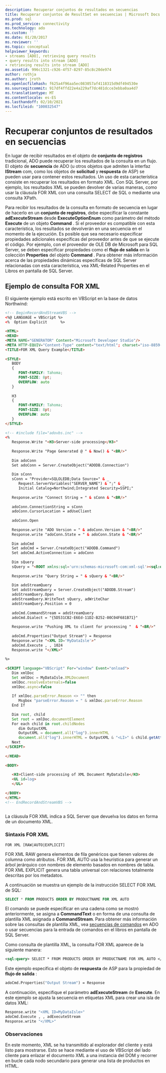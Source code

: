 ```yaml
---
description: Recuperar conjuntos de resultados en secuencias
title: Recuperar conjuntos de ResultSet en secuencias | Microsoft Docs
ms.prod: sql
ms.prod_service: connectivity
ms.technology: ado
ms.custom: ''
ms.date: 01/20/2017
ms.reviewer: ''
ms.topic: conceptual
helpviewer_keywords:
- streams [ADO], retrieving query results
- query results into stream [ADO]
- retrieving results into stream [ADO]
ms.assetid: 996c1321-c926-4f57-8297-85c8c20de974
author: rothja
ms.author: jroth
ms.openlocfilehash: f625a4f96aa5ec083057af4118315d9df494530e
ms.sourcegitcommit: 917df4ffd22e4a229af7dc481dcce3ebba0aa4d7
ms.translationtype: MT
ms.contentlocale: es-ES
ms.lasthandoff: 02/10/2021
ms.locfileid: "100032547"
---
```

# <a name="retrieving-resultsets-into-streams"></a>Recuperar conjuntos de resultados en secuencias
En lugar de recibir resultados en el objeto de **conjunto de registros** tradicional, ADO puede recuperar los resultados de la consulta en un flujo. El objeto de **secuencia** de ADO (u otros objetos que admiten la interfaz **IStream** com, como los objetos de **solicitud** y **respuesta** de ASP) se pueden usar para contener estos resultados. Un uso de esta característica consiste en recuperar los resultados en formato XML. Con SQL Server, por ejemplo, los resultados XML se pueden devolver de varias maneras, como usar la cláusula FOR XML con una consulta SELECT de SQL o mediante una consulta XPath.  
  
 Para recibir los resultados de la consulta en formato de secuencia en lugar de hacerlo en un **conjunto de registros**, debe especificar la constante **adExecuteStream** desde **ExecuteOptionEnum** como parámetro del método **Execute** de un objeto **Command** . Si el proveedor es compatible con esta característica, los resultados se devolverán en una secuencia en el momento de la ejecución. Es posible que sea necesario especificar propiedades adicionales específicas del proveedor antes de que se ejecute el código. Por ejemplo, con el proveedor de OLE DB de Microsoft para SQL Server, se deben especificar propiedades como el **flujo de salida** en la colección **Properties** del objeto **Command** . Para obtener más información acerca de las propiedades dinámicas específicas de SQL Server relacionadas con esta característica, vea XML-Related Properties en el Libros en pantalla de SQL Server.  
  
## <a name="for-xml-query-example"></a>Ejemplo de consulta FOR XML  
 El siguiente ejemplo está escrito en VBScript en la base de datos Northwind:  
  
```html
<!-- BeginRecordAndStreamVBS -->  
<%@ LANGUAGE = VBScript %>  
<%  Option Explicit      %>  
  
<HTML>  
<HEAD>  
<META NAME="GENERATOR" Content="Microsoft Developer Studio"/>  
<META HTTP-EQUIV="Content-Type" content="text/html"; charset="iso-8859-1">  
<TITLE>FOR XML Query Example</TITLE>  
  
<STYLE>  
   BODY  
   {  
      FONT-FAMILY: Tahoma;  
      FONT-SIZE: 8pt;  
      OVERFLOW: auto  
   }  
  
   H3  
   {  
      FONT-FAMILY: Tahoma;  
      FONT-SIZE: 8pt;  
      OVERFLOW: auto  
   }  
</STYLE>  
  
<!-- #include file="adovbs.inc" -->  
<%  
   Response.Write "<H3>Server-side processing</H3>"  
  
   Response.Write "Page Generated @ " & Now() & "<BR/>"  
  
   Dim adoConn  
   Set adoConn = Server.CreateObject("ADODB.Connection")  
  
   Dim sConn  
   sConn = "Provider=SQLOLEDB;Data Source=" & _  
      Request.ServerVariables("SERVER_NAME") & ";" & _  
      Initial Catalog=Northwind;Integrated Security=SSPI;"  
  
   Response.write "Connect String = " & sConn & "<BR/>"  
  
   adoConn.ConnectionString = sConn  
   adoConn.CursorLocation = adUseClient  
  
   adoConn.Open  
  
   Response.write "ADO Version = " & adoConn.Version & "<BR/>"  
   Response.write "adoConn.State = " & adoConn.State & "<BR/>"  
  
   Dim adoCmd  
   Set adoCmd = Server.CreateObject("ADODB.Command")  
   Set adoCmd.ActiveConnection = adoConn  
  
   Dim sQuery  
   sQuery = "<ROOT xmlns:sql='urn:schemas-microsoft-com:xml-sql'><sql:query>SELECT * FROM PRODUCTS WHERE ProductName='Gumbr Gummibrchen' FOR XML AUTO</sql:query></ROOT>"  
  
   Response.write "Query String = " & sQuery & "<BR/>"  
  
   Dim adoStreamQuery  
   Set adoStreamQuery = Server.CreateObject("ADODB.Stream")  
   adoStreamQuery.Open  
   adoStreamQuery.WriteText sQuery, adWriteChar  
   adoStreamQuery.Position = 0  
  
   adoCmd.CommandStream = adoStreamQuery  
   adoCmd.Dialect = "{5D531CB2-E6Ed-11D2-B252-00C04F681B71}"  
  
   Response.write "Pushing XML to client for processing "  & "<BR/>"  
  
   adoCmd.Properties("Output Stream") = Response  
   Response.write "<XML ID='MyDataIsle'>"  
   adoCmd.Execute , , 1024  
   Response.write "</XML>"  
  
%>  
  
<SCRIPT language="VBScript" For="window" Event="onload">  
   Dim xmlDoc  
   Set xmlDoc = MyDataIsle.XMLDocument  
   xmlDoc.resolveExternals=false  
   xmlDoc.async=false  
  
   If xmlDoc.parseError.Reason <> "" then  
      Msgbox "parseError.Reason = " & xmlDoc.parseError.Reason  
   End If  
  
   Dim root, child  
   Set root = xmlDoc.documentElement  
   For each child in root.childNodes  
      dim OutputXML  
      OutputXML = document.all("log").innerHTML  
      document.all("log").innerHTML = OutputXML & "<LI>" & child.getAttribute("ProductName") & "</LI>"  
   Next  
</SCRIPT>  
  
</HEAD>  
  
<BODY>  
  
   <H3>Client-side processing of XML Document MyDataIsle</H3>  
   <UL id=log>  
   </UL>  
  
</BODY>  
</HTML>  
<!-- EndRecordAndStreamVBS -->  
  
```  
  
 La cláusula FOR XML indica a SQL Server que devuelva los datos en forma de un documento XML.  
  
### <a name="for-xml-syntax"></a>Sintaxis FOR XML  
  
```syntax
FOR XML [RAW|AUTO|EXPLICIT]  
```  
  
 FOR XML RAW genera elementos de fila genéricos que tienen valores de columna como atributos. FOR XML AUTO usa la heurística para generar un árbol jerárquico con nombres de elemento basados en nombres de tabla. FOR XML EXPLICIT genera una tabla universal con relaciones totalmente descritas por los metadatos.  
  
 A continuación se muestra un ejemplo de la instrucción SELECT FOR XML de SQL:  
  
```sql
SELECT * FROM PRODUCTS ORDER BY PRODUCTNAME FOR XML AUTO  
```  
  
 El comando se puede especificar en una cadena como se mostró anteriormente, se asigna a **CommandText** o en forma de una consulta de plantilla XML asignada a **CommandStream**. Para obtener más información sobre las consultas de plantilla XML, vea [secuencias de comandos](../../../ado/guide/data/command-streams.md) en ADO o usar secuencias para la entrada de comandos en el libros en pantalla de SQL Server.  
  
 Como consulta de plantilla XML, la consulta FOR XML aparece de la siguiente manera:  
  
```xml
<sql:query> SELECT * FROM PRODUCTS ORDER BY PRODUCTNAME FOR XML AUTO </sql:query>  
```  
  
 Este ejemplo especifica el objeto de **respuesta** de ASP para la propiedad de **flujo de salida** :  
  
```vb
adoCmd.Properties("Output Stream") = Response  
```  
  
 A continuación, especifique el parámetro **adExecuteStream** de **Execute**. En este ejemplo se ajusta la secuencia en etiquetas XML para crear una isla de datos XML:  
  
```vb
Response.write "<XML ID=MyDataIsle>"  
adoCmd.Execute , , adExecuteStream  
Response.write "</XML>"  
```  
  
### <a name="remarks"></a>Observaciones  
 En este momento, XML se ha transmitido al explorador del cliente y está listo para mostrarse. Esto se hace mediante el uso de VBScript del lado cliente para enlazar el documento XML a una instancia del DOM y recorrer en bucle cada nodo secundario para generar una lista de productos en HTML.
